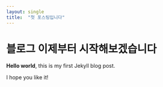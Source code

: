 ```yaml
---
layout: single
title:  "첫 포스팅입니다"
---
```


# 블로그 이제부터 시작해보겠습니다

**Hello world**, this is my first Jekyll blog post.

I hope you like it!
